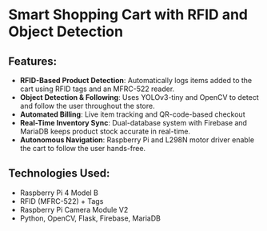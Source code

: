 # Smart Shopping Cart with RFID and Object Detection

## Features:

- **RFID-Based Product Detection**: Automatically logs items added to the cart using RFID tags and an MFRC-522 reader.
- **Object Detection & Following**: Uses YOLOv3-tiny and OpenCV to detect and follow the user throughout the store.
- **Automated Billing**: Live item tracking and QR-code-based checkout  
- **Real-Time Inventory Sync**: Dual-database system with Firebase and MariaDB keeps product stock accurate in real-time.
- **Autonomous Navigation**: Raspberry Pi and L298N motor driver enable the cart to follow the user hands-free.

  
## Technologies Used:

- Raspberry Pi 4 Model B
- RFID (MFRC-522) + Tags
- Raspberry Pi Camera Module V2
- Python, OpenCV, Flask, Firebase, MariaDB
